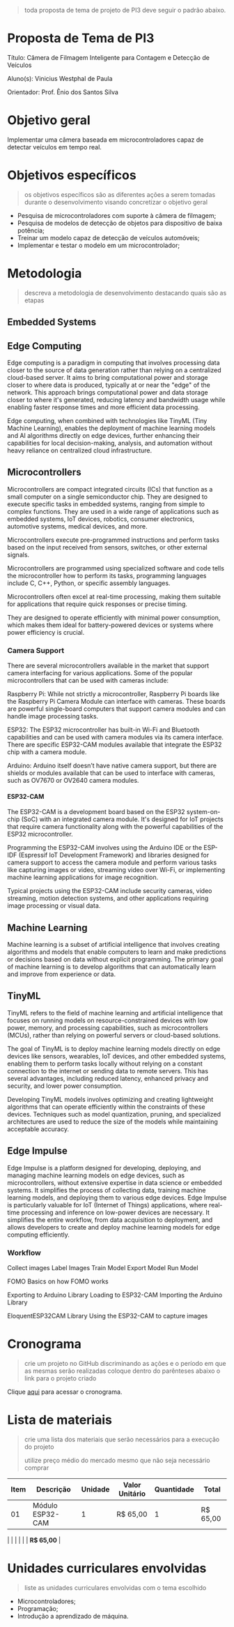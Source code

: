> toda proposta de tema de projeto de PI3 deve seguir o padrão abaixo.

# Proposta de Tema de PI3
Título: Câmera de Filmagem Inteligente para Contagem e Detecção de Veículos

Aluno(s): Vinicius Westphal de Paula

Orientador: Prof. Ênio dos Santos Silva

# Objetivo geral
>

Implementar uma câmera baseada em microcontroladores capaz de detectar veículos em tempo real.

# Objetivos específicos
> os objetivos específicos são as diferentes ações a serem tomadas durante o desenvolvimento visando concretizar o objetivo geral

- Pesquisa de microcontroladores com suporte à câmera de filmagem;
- Pesquisa de modelos de detecção de objetos para dispositivo de baixa potência;
- Treinar um modelo capaz de detecção de veículos automóveis;
- Implementar e testar o modelo em um microcontrolador;


# Metodologia
> descreva a metodologia de desenvolvimento destacando quais são as etapas

## Embedded Systems



## Edge Computing

Edge computing is a paradigm in computing that involves processing data closer to the source of data generation rather than relying on a centralized cloud-based server. It aims to bring computational power and storage closer to where data is produced, typically at or near the "edge" of the network.  This approach brings computational power and data storage closer to where it's generated, reducing latency and bandwidth usage while enabling faster response times and more efficient data processing.

Edge computing, when combined with technologies like TinyML (Tiny Machine Learning), enables the deployment of machine learning models and AI algorithms directly on edge devices, further enhancing their capabilities for local decision-making, analysis, and automation without heavy reliance on centralized cloud infrastructure.

## Microcontrollers

Microcontrollers are compact integrated circuits (ICs) that function as a small computer on a single semiconductor chip. They are designed to execute specific tasks in embedded systems, ranging from simple to complex functions.
They are used in a wide range of applications such as embedded systems, IoT devices, robotics, consumer electronics, automotive systems, medical devices, and more.

Microcontrollers execute pre-programmed instructions and perform tasks based on the input received from sensors, switches, or other external signals. 

Microcontrollers are programmed using specialized software and code tells the microcontroller how to perform its tasks, programming languages include C, C++, Python, or specific assembly languages.

Microcontrollers often excel at real-time processing, making them suitable for applications that require quick responses or precise timing.

They are designed to operate efficiently with minimal power consumption, which makes them ideal for battery-powered devices or systems where power efficiency is crucial.

### Camera Support

There are several microcontrollers available in the market that support camera interfacing for various applications. Some of the popular microcontrollers that can be used with cameras include:

Raspberry Pi: While not strictly a microcontroller, Raspberry Pi boards like the Raspberry Pi Camera Module can interface with cameras. These boards are powerful single-board computers that support camera modules and can handle image processing tasks.

ESP32: The ESP32 microcontroller has built-in Wi-Fi and Bluetooth capabilities and can be used with camera modules via its camera interface. There are specific ESP32-CAM modules available that integrate the ESP32 chip with a camera module.

Arduino: Arduino itself doesn’t have native camera support, but there are shields or modules available that can be used to interface with cameras, such as OV7670 or OV2640 camera modules.

#### ESP32-CAM

The ESP32-CAM is a development board based on the ESP32 system-on-chip (SoC) with an integrated camera module. It's designed for IoT projects that require camera functionality along with the powerful capabilities of the ESP32 microcontroller.

Programming the ESP32-CAM involves using the Arduino IDE or the ESP-IDF (Espressif IoT Development Framework) and libraries designed for camera support to access the camera module and perform various tasks like capturing images or video, streaming video over Wi-Fi, or implementing machine learning applications for image recognition.

Typical projects using the ESP32-CAM include security cameras, video streaming, motion detection systems, and other applications requiring image processing or visual data.

## Machine Learning

Machine learning is a subset of artificial intelligence that involves creating algorithms and models that enable computers to learn and make predictions or decisions based on data without explicit programming. The primary goal of machine learning is to develop algorithms that can automatically learn and improve from experience or data.

## TinyML

TinyML refers to the field of machine learning and artificial intelligence that focuses on running models on resource-constrained devices with low power, memory, and processing capabilities, such as microcontrollers (MCUs), rather than relying on powerful servers or cloud-based solutions.

The goal of TinyML is to deploy machine learning models directly on edge devices like sensors, wearables, IoT devices, and other embedded systems, enabling them to perform tasks locally without relying on a constant connection to the internet or sending data to remote servers. This has several advantages, including reduced latency, enhanced privacy and security, and lower power consumption.

Developing TinyML models involves optimizing and creating lightweight algorithms that can operate efficiently within the constraints of these devices. Techniques such as model quantization, pruning, and specialized architectures are used to reduce the size of the models while maintaining acceptable accuracy.


## Edge Impulse
Edge Impulse is a platform designed for developing, deploying, and managing machine learning models on edge devices, such as microcontrollers, without extensive expertise in data science or embedded systems. It simplifies the process of collecting data, training machine learning models, and deploying them to various edge devices.
Edge Impulse is particularly valuable for IoT (Internet of Things) applications, where real-time processing and inference on low-power devices are necessary. It simplifies the entire workflow, from data acquisition to deployment, and allows developers to create and deploy machine learning models for edge computing efficiently.

### Workflow
Collect images
Label Images
Train Model
Export Model
Run Model



FOMO
Basics on how FOMO works


Exporting to Arduino Library
Loading to ESP32-CAM
Importing the Arduino Library

EloquentESP32CAM Library
Using the ESP32-CAM to capture images




# Cronograma
> crie um projeto no GitHub discriminando as ações e o período em que as mesmas serão realizadas
> coloque dentro do parênteses abaixo o link para o projeto criado

Clique [aqui]() para acessar o cronograma.

# Lista de materiais
> crie uma lista dos materiais que serão necessários para a execução do projeto
> 
> utilize preço médio do mercado mesmo que não seja necessário comprar

| Item | Descrição | Unidade | Valor Unitário | Quantidade | Total |
| ---- | ------------- | --- | ------------- | ------------- | ------------- |
|  01  | Módulo ESP32-CAM | 1 | R$ 65,00 | 1 | R$ 65,00 |

|    |  |   |  |  | **R$ 65,00** |

# Unidades curriculares envolvidas
> liste as unidades curriculares envolvidas com o tema escolhido
- Microcontroladores;
- Programação;
- Introdução a aprendizado de máquina.
